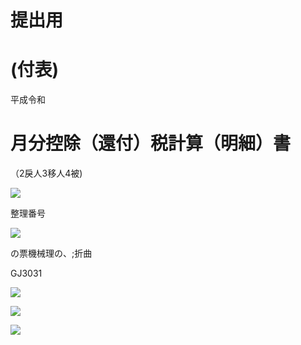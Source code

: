 # 提出用

# (付表)

平成令和

# 月分控除（還付）税計算（明細）書

（2戾人3移人4被)

![](https://www.nta.go.jp/tmp/01f1f8a9-cf35-43c2-8e3c-31cba8a7ef3b/images/b5d9a9e54ac9c4c4ef55ae03919cacf11113ffb50ae10562be7b5a926eda65a0.jpg)

整理番号

![](https://www.nta.go.jp/tmp/01f1f8a9-cf35-43c2-8e3c-31cba8a7ef3b/images/f468f105a0acb9d4b2797a69d35362c1e0b7cea12e2b6cfa713dbe820a1e6c3a.jpg)

の票機械理の、;折曲

GJ3031

![](https://www.nta.go.jp/tmp/01f1f8a9-cf35-43c2-8e3c-31cba8a7ef3b/images/88a1474fdc0ba02ccfd968f7083e34a68e19b460620382dff227299b922f5d19.jpg)

![](https://www.nta.go.jp/tmp/01f1f8a9-cf35-43c2-8e3c-31cba8a7ef3b/images/c44e4bb9ad3ee4d27c8653023c8ed336de0fb33a7e3c939cae4e86a363b396c8.jpg)

![](https://www.nta.go.jp/tmp/01f1f8a9-cf35-43c2-8e3c-31cba8a7ef3b/images/0e41e9ada6c7dca84880940bb609962306930c11096805a6b4a60aafb8e83e89.jpg)